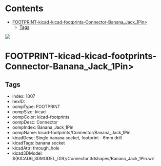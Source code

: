



Contents
========

* [FOOTPRINT-kicad-kicad-footprints-Connector-Banana_Jack_1Pin>](#footprint-kicad-kicad-footprints-connector-banana_jack_1pin)
	* [Tags](#tags)
  
![][im]
# FOOTPRINT-kicad-kicad-footprints-Connector-Banana_Jack_1Pin>

## Tags

- index: 1007
- hexID: 
- oompType: FOOTPRINT
- oompSize: kicad
- oompColor: kicad-footprints
- oompDesc: Connector
- oompIndex: Banana_Jack_1Pin
- oompName: kicad-footprints/Connector/Banana_Jack_1Pin
- kicadDesc: Single banana socket, footprint - 6mm drill
- kicadTags: banana socket
- kicadAttr: through_hole
- kicad3DModel: ${KICAD6_3DMODEL_DIR}/Connector.3dshapes/Banana_Jack_1Pin.wrl



[im]: image.png

